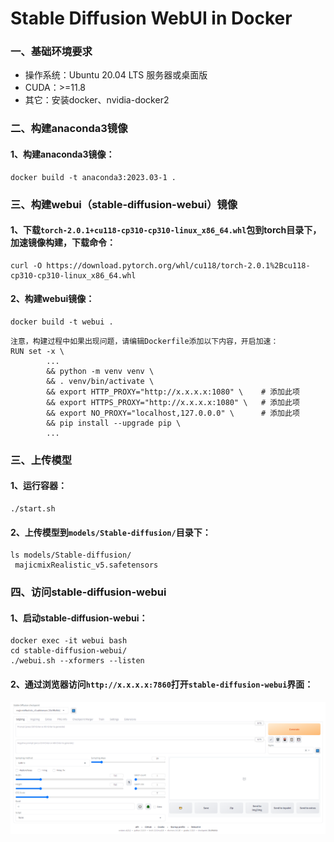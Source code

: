 

# Stable Diffusion WebUI in Docker


### 一、基础环境要求
- 操作系统：Ubuntu 20.04 LTS 服务器或桌面版
- CUDA：>=11.8
- 其它：安装docker、nvidia-docker2


### 二、构建anaconda3镜像
#### 1、构建anaconda3镜像：
```shell
docker build -t anaconda3:2023.03-1 .
```

### 三、构建webui（stable-diffusion-webui）镜像
#### 1、下载`torch-2.0.1+cu118-cp310-cp310-linux_x86_64.whl`包到torch目录下，加速镜像构建，下载命令：
```shell
curl -O https://download.pytorch.org/whl/cu118/torch-2.0.1%2Bcu118-cp310-cp310-linux_x86_64.whl
```

#### 2、构建webui镜像：
```shell
docker build -t webui .
```
```shell
注意，构建过程中如果出现问题，请编辑Dockerfile添加以下内容，开启加速：
RUN set -x \
        ...
        && python -m venv venv \
        && . venv/bin/activate \
        && export HTTP_PROXY="http://x.x.x.x:1080" \    # 添加此项
        && export HTTPS_PROXY="http://x.x.x.x:1080" \   # 添加此项
        && export NO_PROXY="localhost,127.0.0.0" \      # 添加此项
        && pip install --upgrade pip \
        ...
```


### 三、上传模型
#### 1、运行容器：
```shell
./start.sh
```

#### 2、上传模型到`models/Stable-diffusion/`目录下：
```shell
ls models/Stable-diffusion/
 majicmixRealistic_v5.safetensors
```


### 四、访问stable-diffusion-webui
#### 1、启动stable-diffusion-webui：
```shell
docker exec -it webui bash
cd stable-diffusion-webui/
./webui.sh --xformers --listen
```

#### 2、通过浏览器访问`http://x.x.x.x:7860`打开`stable-diffusion-webui`界面：
![](./img/ui.png)



